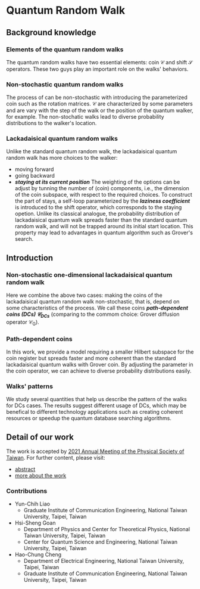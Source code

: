 # Quantum Random Walk

## Background knowledge
### Elements of the quantum random walks
The quantum random walks have two essential elements: coin $\mathcal{C}$ and shift $\mathcal{S}$ operators.
These two guys play an important role on the walks' behaviors.

### Non-stochastic quantum random walks
The process of can be non-stochastic with introducing the parameterized coin such as the rotation matrices. 
$\mathcal{C}$ are characterized by some parameters and are vary with the step of the walk or the position of the quantum walker, for example.
The non-stochatic walks lead to diverse probability distributions to the walker's location.


### Lackadaisical quantum random walks
Unlike the standard quantum random walk, the lackadaisical quantum random walk has more choices to the walker: 
 - moving forward
 - going backward
 - ***staying at its current position***
The weighting of the options can be adjust by tunning the number of (coin) components, i.e., the dimension of the coin subspace, with respect to the required choices.
To construct the part of stays, a self-loop parameterized by the ***laziness coefficient*** is introduced to the shift operator, which corresponds to the staying opetion.
Unlike its classical analogue, the probability distribution of lackadaisical quantum walk spreads faster than the standard quantum random walk, and will not be trapped around its initial start location.
This property may lead to advantages in quantum algorithm such as Grover's search.


## Introduction
### Non-stochastic one-dimensional lackadaisical quantum random walk
Here we combine the above two cases: making the coins of the lackadaisical quantum random walk non-stochastic, that is, depend on some characteristics of the process. We call these coins ***path-dependent coins (DCs) $\mathcal{C}_{\text{DCs}}$***
(comparing to the commom choice: Grover diffusion operator $\mathcal{C}_{\text{G}}$).


### Path-dependent coins
In this work, we provide a model requiring a smaller Hilbert subspace for the coin register but spreads faster and more coherent than the standard lackadaisical quantum walks with Grover coin.
By adjusting the parameter in the coin operator, we can achieve to diverse probability distributions easily.


### Walks' patterns
We study several quantities that help us describe the pattern of the walks for DCs cases.
The results suggest different usage of DCs, which may be benefical to different technology applications such as creating coherent resources or speedup the quantum database searching algorithms.



## Detail of our work
The work is accepted by [2021 Annual Meeting of the Physical Society of Taiwan](https://tps2021.conf.tw/site/page.aspx?pid=901&sid=1352&lang=en).
For further content, please visit:
- [abstract](https://github.com/ycldingo/QuantumRandomWalk/blob/main/abstract_Non-stochastic%20one-dimensional%20lackadaisical%20quantum%20random%20walks.pdf)
- [more about the work](https://github.com/ycldingo/QuantumRandomWalk/blob/main/TPS2021_v2.pdf)


### Contributions
- Yun-Chih Liao
  - Graduate Institute of Communication Engineering, National Taiwan University, Taipei, Taiwan 
- Hsi-Sheng Goan
  - Department of Physics and Center for Theoretical Physics, National Taiwan University, Taipei, Taiwan 
  - Center for Quantum Science and Engineering, National Taiwan University, Taipei, Taiwan 
- Hao-Chung Cheng
  - Department of Electrical Engineering, National Taiwan University, Taipei, Taiwan
  - Graduate Institute of Communication Engineering, National Taiwan University, Taipei, Taiwan 

